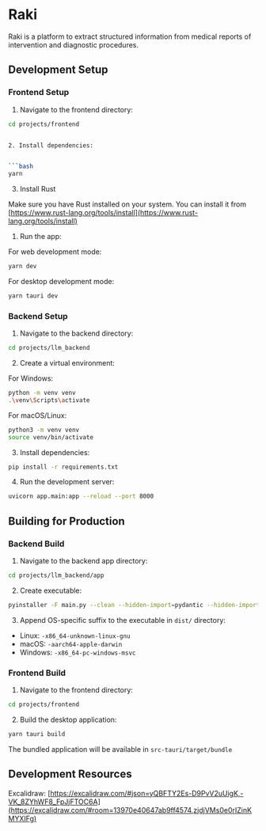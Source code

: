 # Raki
Raki is a platform to extract structured information from medical reports of intervention and diagnostic procedures.

## Development Setup

### Frontend Setup

1. Navigate to the frontend directory:

```bash
cd projects/frontend


2. Install dependencies:


```bash
yarn
```

3. Install Rust

Make sure you have Rust installed on your system. You can install it from [https://www.rust-lang.org/tools/install](https://www.rust-lang.org/tools/install)

1. Run the app:

For web development mode:
```bash
yarn dev
```

For desktop development mode:
```bash
yarn tauri dev
```

### Backend Setup

1. Navigate to the backend directory:
```bash
cd projects/llm_backend
```

2. Create a virtual environment:

For Windows:
```bash
python -m venv venv
.\venv\Scripts\activate
```

For macOS/Linux:
```bash
python3 -m venv venv
source venv/bin/activate
```

3. Install dependencies:
```bash
pip install -r requirements.txt
```

4. Run the development server:
```bash
uvicorn app.main:app --reload --port 8000
```

## Building for Production

### Backend Build

1. Navigate to the backend app directory:
```bash
cd projects/llm_backend/app
```

2. Create executable:
```bash
pyinstaller -F main.py --clean --hidden-import=pydantic --hidden-import=pydantic-core --hidden-import=pydantic.deprecated.decorator
```

3. Append OS-specific suffix to the executable in `dist/` directory:
- Linux: `-x86_64-unknown-linux-gnu`
- macOS: `-aarch64-apple-darwin`
- Windows: `-x86_64-pc-windows-msvc`

### Frontend Build

1. Navigate to the frontend directory:
```bash
cd projects/frontend
```

2. Build the desktop application:
```bash
yarn tauri build
```

The bundled application will be available in `src-tauri/target/bundle`

## Development Resources

Excalidraw:
[https://excalidraw.com/#json=yQBFTY2Es-D9PvV2uUigK,-VK_8ZYhWF8_FpJjFTOC6A](https://excalidraw.com/#room=13970e40647ab9ff4574,zjdjVMs0e0rIZinKMYXIFg)
```
